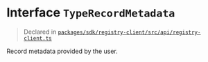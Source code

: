 # Interface `TypeRecordMetadata`
> Declared in [`packages/sdk/registry-client/src/api/registry-client.ts`](.)

Record metadata provided by the user.
